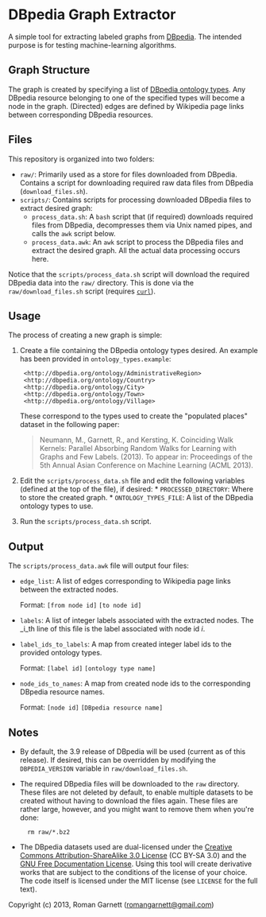 DBpedia Graph Extractor
=======================

A simple tool for extracting labeled graphs from [DBpedia][1]. The
intended purpose is for testing machine-learning algorithms.

Graph Structure
---------------

The graph is created by specifying a list of [DBpedia ontology
types][2]. Any DBpedia resource belonging to one of the specified
types will become a node in the graph. (Directed) edges are defined by
Wikipedia page links between corresponding DBpedia resources.

Files
-----

This repository is organized into two folders:

* `raw/`: Primarily used as a store for files downloaded from
     DBpedia. Contains a script for downloading required raw data files
     from DBpedia (`download_files.sh`).
* `scripts/`: Contains scripts for processing downloaded DBpedia files
     to extract desired graph:
  * `process_data.sh`: A `bash` script that (if required) downloads
       required files from DBpedia, decompresses them via Unix named
       pipes, and calls the `awk` script below.
  * `process_data.awk`: An `awk` script to process the DBpedia files
       and extract the desired graph. All the actual data processing
       occurs here.

Notice that the `scripts/process_data.sh` script will download the
required DBpedia data into the `raw/` directory. This is done via the
`raw/download_files.sh` script (requires [`curl`][3]).

Usage
-----

The process of creating a new graph is simple:

1. Create a file containing the DBpedia ontology types desired. An
   example has been provided in `ontology_types.example`:

        <http://dbpedia.org/ontology/AdministrativeRegion>
        <http://dbpedia.org/ontology/Country>
        <http://dbpedia.org/ontology/City>
        <http://dbpedia.org/ontology/Town>
        <http://dbpedia.org/ontology/Village>

   These correspond to the types used to create the "populated places"
   dataset in the following paper:
   > Neumann, M., Garnett, R., and Kersting, K. Coinciding Walk
   > Kernels: Parallel Absorbing Random Walks for Learning with Graphs
   > and Few Labels. (2013). To appear in: Proceedings of the 5th
   > Annual Asian Conference on Machine Learning (ACML 2013).
2. Edit the `scripts/process_data.sh` file and edit the following
   variables (defined at the top of the file), if desired:
       * `PROCESSED_DIRECTORY`: Where to store the created graph.
       * `ONTOLOGY_TYPES_FILE`: A list of the DBpedia ontology types
            to use.
3. Run the `scripts/process_data.sh` script.

Output
------

The `scripts/process_data.awk` file will output four files:

* `edge_list`: A list of edges corresponding to Wikipedia page links
     between the extracted nodes.

     Format: `[from node id]` `[to node id]`
* `labels`: A list of integer labels associated with the extracted
     nodes. The _i_th line of this file is the label associated with
     node id _i_.
* `label_ids_to_labels`: A map from created integer label ids to the
     provided ontology types.

     Format: `[label id]` `[ontology type name]`
* `node_ids_to_names`: A map from created node ids to the
     corresponding DBpedia resource names.

     Format: `[node id]` `[DBpedia resource name]`

Notes
-----

* By default, the 3.9 release of DBpedia will be used (current as of
  this release). If desired, this can be overridden by modifying the
  `DBPEDIA_VERSION` variable in `raw/download_files.sh`.
* The required DBpedia files will be downloaded to the `raw`
  directory. These files are not deleted by default, to enable
  multiple datasets to be created without having to download the
  files again. These files are rather large, however, and you
  might want to remove them when you're done:

        rm raw/*.bz2
* The DBpedia datasets used are dual-licensed under the
  [Creative Commons Attribution-ShareAlike 3.0 License][4] (CC BY-SA
  3.0) and the [GNU Free Documentation License][5]. Using this tool
  will create derivative works that are subject to the conditions of
  the license of your choice. The code itself is licensed under the
  MIT license (see `LICENSE` for the full text).

Copyright (c) 2013, Roman Garnett (romangarnett@gmail.com)

[1]: http://dbpedia.org/
[2]: http://mappings.dbpedia.org/server/ontology/classes/
[3]: http://curl.haxx.se/
[4]: http://creativecommons.org/licenses/by-sa/3.0/
[5]: http://www.gnu.org/copyleft/fdl.html
